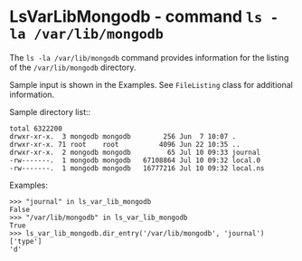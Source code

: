 LsVarLibMongodb - command ``ls -la /var/lib/mongodb``
=====================================================

The ``ls -la /var/lib/mongodb`` command provides information for the listing of the ``/var/lib/mongodb`` directory.

Sample input is shown in the Examples. See ``FileListing`` class for
additional information.

Sample directory list::

    total 6322200
    drwxr-xr-x.  3 mongodb mongodb        256 Jun  7 10:07 .
    drwxr-xr-x. 71 root    root          4096 Jun 22 10:35 ..
    drwxr-xr-x.  2 mongodb mongodb         65 Jul 10 09:33 journal
    -rw-------.  1 mongodb mongodb   67108864 Jul 10 09:32 local.0
    -rw-------.  1 mongodb mongodb   16777216 Jul 10 09:32 local.ns

Examples:

    >>> "journal" in ls_var_lib_mongodb
    False
    >>> "/var/lib/mongodb" in ls_var_lib_mongodb
    True
    >>> ls_var_lib_mongodb.dir_entry('/var/lib/mongodb', 'journal')['type']
    'd'